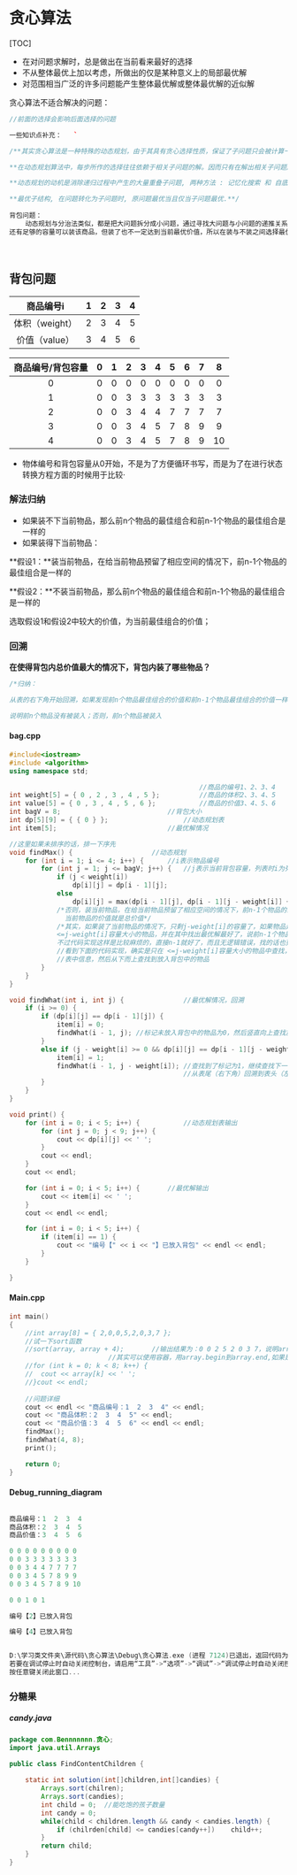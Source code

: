 

# 贪心算法




[TOC]

- 在对问题求解时，总是做出在当前看来最好的选择
- 不从整体最优上加以考虑，所做出的仅是某种意义上的局部最优解
- 对范围相当广泛的许多问题能产生整体最优解或整体最优解的近似解

贪心算法不适合解决的问题：

```c++
//前面的选择会影响后面选择的问题
```

```c++
一些知识点补充：   `        

/**其实贪心算法是一种特殊的动态规划，由于其具有贪心选择性质，保证了子问题只会被计算一次，不会被多次计算，因此贪心算法其实是最简单的动态规划。**

**在动态规划算法中，每步所作的选择往往依赖于相关子问题的解。因而只有在解出相关子问题后，才能作出选择。而在贪心算法中，仅在当前状态下作出最好选择，即局部最优选择。然后再去解作出这个选择后产生的相应的子问题。**

**动态规划的动机是消除递归过程中产生的大量重叠子问题, 两种方法 : 记忆化搜索 和 自底向上递推.**

**最优子结构, 在问题转化为子问题时, 原问题最优当且仅当子问题最优.**/
    
背包问题：
    动态规划与分治法类似，都是把大问题拆分成小问题，通过寻找大问题与小问题的递推关系，解决一个个小问题，最终达到解决原问题的效果。但不同的是，分治法在子问题和子子问题等上被重复计算了很多次，而动态规划则具有记忆性，
还有足够的容量可以装该商品，但装了也不一定达到当前最优价值，所以在装与不装之间选择最优的一个，即V(i,j)=m
```

​                         

## 背包问题

|   商品编号i    |  1   |  2   |  3   |  4   |
| :------------: | :--: | :--: | :--: | :--: |
| 体积（weight） |  2   |  3   |  4   |  5   |
| 价值（value）  |  3   |  4   |  5   |  6   |

| 商品编号/背包容量 |  0   |  1   |  2   |  3   |  4   |  5   |  6   |  7   |  8   |
| :---------------: | :--: | :--: | :--: | :--: | :--: | :--: | :--: | :--: | :--: |
|         0         |  0   |  0   |  0   |  0   |  0   |  0   |  0   |  0   |  0   |
|         1         |  0   |  0   |  3   |  3   |  3   |  3   |  3   |  3   |  3   |
|         2         |  0   |  0   |  3   |  4   |  4   |  7   |  7   |  7   |  7   |
|         3         |  0   |  0   |  3   |  4   |  5   |  7   |  8   |  9   |  9   |
|         4         |  0   |  0   |  3   |  4   |  5   |  7   |  8   |  9   |  10  |

- 物体编号和背包容量从0开始，不是为了方便循环书写，而是为了在进行状态转换方程方面的时候用于比较·



### 解法归纳

- 如果装不下当前物品，那么前n个物品的最佳组合和前n-1个物品的最佳组合是一样的
- 如果装得下当前物品：

**假设1：**装当前物品，在给当前物品预留了相应空间的情况下，前n-1个物品的最佳组合是一样的

**假设2：**不装当前物品，那么前n个物品的最佳组合和前n-1个物品的最佳组合是一样的

选取假设1和假设2中较大的价值，为当前最佳组合的价值；



### 回溯

**在使得背包内总价值最大的情况下，背包内装了哪些物品？**

```c++
/*归纳：

从表的右下角开始回溯，如果发现前n个物品最佳组合的价值和前n-1个物品最佳组合的价值一样，

说明前n个物品没有被装入；否则，前n个物品被装入
```



#### bag.cpp

```c++
#include<iostream>
#include <algorithm>
using namespace std;

												//商品的编号1、2、3、4
int weight[5] = { 0 , 2 , 3 , 4 , 5 };			//商品的体积2、3、4、5
int value[5] = { 0 , 3 , 4 , 5 , 6 };			//商品的价值3、4、5、6
int bagV = 8;					        //背包大小
int dp[5][9] = { { 0 } };			        //动态规划表
int item[5];					        //最优解情况

//这里如果未排序的话，排一下序先
void findMax() {					//动态规划
	for (int i = 1; i <= 4; i++) {		//i表示物品编号
		for (int j = 1; j <= bagV; j++) {	//j表示当前背包容量，列表时i为列号，j为行号
			if (j < weight[i])
				dp[i][j] = dp[i - 1][j];
			else
				dp[i][j] = max(dp[i - 1][j], dp[i - 1][j - weight[i]] + value[i]);
			/*否则，装当前物品，在给当前物品预留了相应空间的情况下，前n-1个物品的最佳组合加上
			  当前物品的价值就是总价值*/
			/*其实，如果装了当前物品的情况下，只剩j-weight[i]的容量了，如果物品是按容量大小排序的话只需找出
			<=j-weight[i]容量大小的物品，并在其中找出最优解最好了，说前n-1个物品也ok，但如果是有序排列的话，这个范围还是说大了
			不过代码实现这样是比较麻烦的，直接n-1就好了，而且无逻辑错误，找的话也更加仔细 */
			//看到下面的代码实现，确实是只在 <=j-weight[i]容量大小的物品中查找，而且从i-1、j-weight[i]开始可以正确高效的查找到
			//表中信息，然后从下而上查找到放入背包中的物品
		}
	}
}

void findWhat(int i, int j) {				//最优解情况，回溯
	if (i >= 0) {
		if (dp[i][j] == dp[i - 1][j]) {
			item[i] = 0;
			findWhat(i - 1, j);	//标记未放入背包中的物品为0，然后竖直向上查找放入背包中的物品
		}
		else if (j - weight[i] >= 0 && dp[i][j] == dp[i - 1][j - weight[i]] + value[i]) {
			item[i] = 1;
			findWhat(i - 1, j - weight[i]);	//查找到了标记为1，继续查找下一位放入背包中的物品
											//从表尾（右下角）回溯到表头（左上角），结束
		}
	}
}

void print() {
	for (int i = 0; i < 5; i++) {			//动态规划表输出
		for (int j = 0; j < 9; j++) {
			cout << dp[i][j] << ' ';
		}
		cout << endl;
	}
	cout << endl;

	for (int i = 0; i < 5; i++)	{		//最优解输出
		cout << item[i] << ' ';
	}
	cout << endl << endl;

	for (int i = 0; i < 5; i++) {
		if (item[i] == 1) {
			cout << "编号【" << i << "】已放入背包" << endl << endl;
		}
	}

}

```

#### Main.cpp

```c++
int main()
{
    //int array[8] = { 2,0,0,5,2,0,3,7 };
	//试一下sort函数
	//sort(array, array + 4);		//输出结果为：0 0 2 5 2 0 3 7，说明array+4不是array[0+4],而是表示排序到第四位
						 //其实可以使用容器，用array.begin到array.end,如果是要一整个排序的话，就不用去在意有几个元素了
	//for (int k = 0; k < 8; k++) {
	//	cout << array[k] << ' ';
	//}cout << endl;
    
	//问题详细
	cout << endl << "商品编号：1  2  3  4" << endl;
	cout << "商品体积：2  3  4  5" << endl;
	cout << "商品价值：3  4  5  6" << endl << endl;
	findMax();
	findWhat(4, 8);
	print();

	return 0;
}
```



#### Debug_running_diagram

```c++

商品编号：1  2  3  4
商品体积：2  3  4  5
商品价值：3  4  5  6

0 0 0 0 0 0 0 0 0
0 0 3 3 3 3 3 3 3
0 0 3 4 4 7 7 7 7
0 0 3 4 5 7 8 9 9
0 0 3 4 5 7 8 9 10

0 0 1 0 1

编号【2】已放入背包

编号【4】已放入背包


D:\学习类文件夹\源代码\贪心算法\Debug\贪心算法.exe (进程 7124)已退出，返回代码为: 0。
若要在调试停止时自动关闭控制台，请启用“工具”->“选项”->“调试”->“调试停止时自动关闭控制台”。
按任意键关闭此窗口...
```



### 分糖果

##### candy.java

```java
package com.Bennnnnnn.贪心;
import java.util.Arrays

public class FindContentChildren {
    
    static int solution(int[]children,int[]candies) {
        Arrays.sort(chilren);
        Arrays.sort(candies);
        int child = 0;	//能吃饱的孩子数量
        int candy = 0;
        while(child < children.length && candy < candies.length) {
            if (chilrden[child] <= candies[candy++])	child++;
        }
        return child;
    }
}
```



